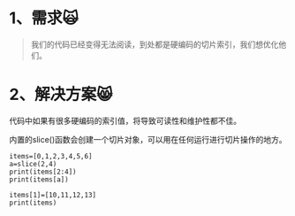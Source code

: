 # 1、需求🙀

> 我们的代码已经变得无法阅读，到处都是硬编码的切片索引，我们想优化他们。

# 2、解决方案😸

代码中如果有很多硬编码的索引值，将导致可读性和维护性都不佳。

内置的slice\(\)函数会创建一个切片对象，可以用在任何运行进行切片操作的地方。

```
items=[0,1,2,3,4,5,6]
a=slice(2,4)
print(items[2:4])
print(items[a])

items[1]=[10,11,12,13]
print(items)
```



